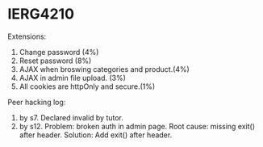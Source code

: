 # IERG4210

Extensions:  
1. Change password (4%)
2. Reset password (8%)
3. AJAX when broswing categories and product.(4%)
4. AJAX in admin file upload. (3%)
4. All cookies are httpOnly and secure.(1%)

Peer hacking log:
1. by s7. Declared invalid by tutor.
2. by s12. Problem: broken auth in admin page.
           Root cause: missing exit() after header.
           Solution: Add exit() after header.
